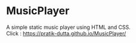 # MusicPlayer
A simple static music player using HTML and CSS.
<br>
Click : https://pratik-dutta.github.io/MusicPlayer/
